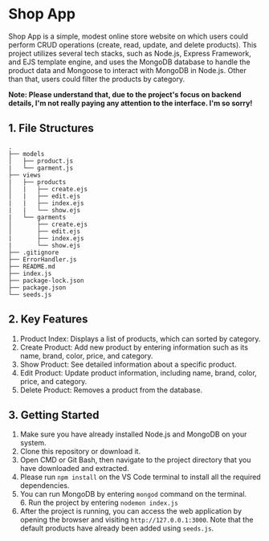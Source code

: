 
# Shop App

Shop App is a simple, modest online store website on which users could perform CRUD operations (create, read, update, and delete products). This project utilizes several tech stacks, such as Node.js, Express Framework, and EJS template engine, and uses the MongoDB database to handle the product data and Mongoose to interact with MongoDB in Node.js. Other than that, users could filter the products by category. 

**Note: Please understand that, due to the project's focus on backend details, I'm not really paying any attention to the interface. I'm so sorry!**

## 1. File Structures
```
.
├── models
│   ├── product.js
|   └── garment.js
├── views
|   ├── products
│   |   ├── create.ejs
│   |   ├── edit.ejs
|   |   ├── index.ejs
|   |   └── show.ejs
|   └── garments
│       ├── create.ejs
│       ├── edit.ejs
|       ├── index.ejs
|       └── show.ejs
├── .gitignore
├── ErrorHandler.js
├── README.md
├── index.js
├── package-lock.json
├── package.json
└── seeds.js
```

## 2. Key Features
1. Product Index: Displays a list of products, which can sorted by category.
2. Create Product: Add new product by entering information such as its name, brand, color, price, and category.
3. Show Product: See detailed information about a specific product.
4. Edit Product: Update product information, including name, brand, color, price, and category.
5. Delete Product: Removes a product from the database.

## 3. Getting Started
1. Make sure you have already installed Node.js and MongoDB on your system.
2. Clone this repository or download it.
3. Open CMD or Git Bash, then navigate to the project directory that you have downloaded and extracted.
4. Please run `npm install` on the VS Code terminal to install all the required dependencies.
5. You can run MongoDB by entering `mongod` command on the terminal.
6. Run the project by entering `nodemon index.js`
7. After the project is running, you can access the web application by opening the browser and visiting `http://127.0.0.1:3000`.
Note that the default products have already been added using `seeds.js`.





